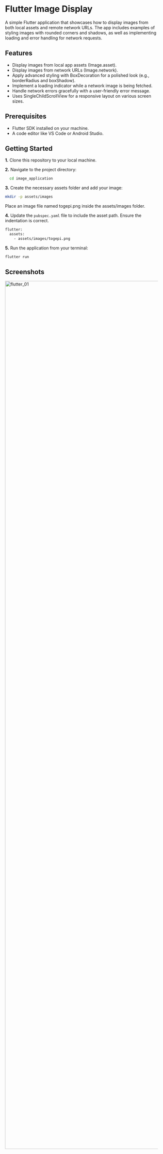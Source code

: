 
# Flutter Image Display 

A simple Flutter application that showcases how to display images from both local assets and remote network URLs. The app includes examples of styling images with rounded corners and shadows, as well as implementing loading and error handling for network requests.


## Features

- Display images from local app assets (Image.asset).
- Display images from network URLs (Image.network).
- Apply advanced styling with BoxDecoration for a polished look (e.g., borderRadius and boxShadow).
- Implement a loading indicator while a network image is being fetched.
- Handle network errors gracefully with a user-friendly error message.
- Uses SingleChildScrollView for a responsive layout on various screen sizes.
## Prerequisites

- Flutter SDK installed on your machine.
- A code editor like VS Code or Android Studio.
## Getting Started

**1.** Clone this repository to your local machine.

**2.** Navigate to the project directory:

```bash
  cd image_application
```

**3.** Create the necessary assets folder and add your image:
```bash
mkdir -p assets/images
```

Place an image file named togepi.png inside the assets/images folder.

**4.** Update the ```pubspec.yaml``` file to include the asset path. Ensure the indentation is correct.

```bash
flutter:
  assets:
    - assets/images/togepi.png
```

**5.** Run the application from your terminal:

```bash
flutter run
```

## Screenshots

<img width="1280" height="2856" alt="flutter_01" src="https://github.com/user-attachments/assets/f8c4fc0e-2303-4523-9ed5-566dd25b8b15" />


